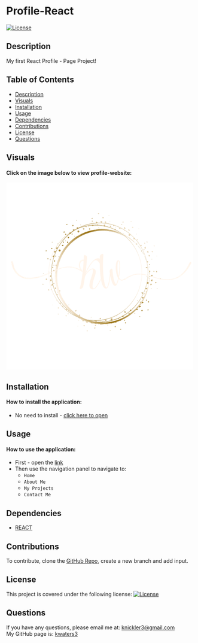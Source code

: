 # Profile-React

[![License](https://img.shields.io/badge/License-MIT-turquoise.svg)](https://opensource.org/licenses/MIT)

## Description

My first React Profile - Page Project!

## Table of Contents

- [Description](#description)
- [Visuals](#visuals)
- [Installation](#installation)
- [Usage](#usage)
- [Dependencies](#dependencies)
- [Contributions](#contributions)
- [License](#license)
- [Questions](#questions)

## Visuals

#### Click on the image below to view profile-website:

[![Screenshot](./src/assets/logo.png)](https://kwaters.netlify.app/)

## Installation

#### How to install the application:

- No need to install - [click here to open](https://kwaters.netlify.app/)

## Usage

#### How to use the application:

- First - open the [link](https://kwaters.netlify.app/)
- Then use the navigation panel to navigate to:
  - `Home`
  - `About Me`
  - `My Projects`
  - `Contact Me`


## Dependencies

- [REACT](https://react.dev/learn)


## Contributions

To contribute, clone the [GitHub Repo](https://github.com/kwaters3/Portfolio-Profile-React), create a new branch and add input.

## License

This project is covered under the following license: [![License](https://img.shields.io/badge/License-MIT-turquoise.svg)](https://opensource.org/licenses/MIT)

## Questions

If you have any questions, please email me at: knickler3@gmail.com <br/>
My GitHub page is: [kwaters3](https://github.com/kwaters3)
